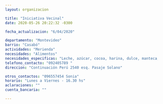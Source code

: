 ```yaml
---
layout: organizacion

title: "Iniciativa Vecinal"
date: 2020-05-26 20:22:32 -0300

fecha_actualizacion: "6/04/2020"

departamento: "Montevideo"
barrio: "Casabó"
actividades: "Merienda"
necesidades: "Alimentos"
necesidades_especificas: "Leche, azúcar, cocoa, harina, dulce, manteca, huevos, pan, galletitas, etc."
telefono_contacto: "092405789 "
direccion: "Continuación Perú 2540 esq. Pasaje Solano"

otros_contactos: "096557454 Sonia"
horario: "Lunes a Viernes - 16.30 hs"
aclaraciones: ""
cuenta_bancaria: ""

---
```

